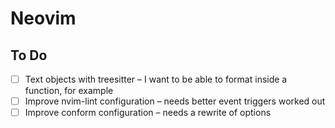 # Neovim

## To Do

- [ ] Text objects with treesitter – I want to be able to format inside a
   function, for example
- [ ] Improve nvim-lint configuration – needs better event triggers worked out
- [ ] Improve conform configuration – needs a rewrite of options
